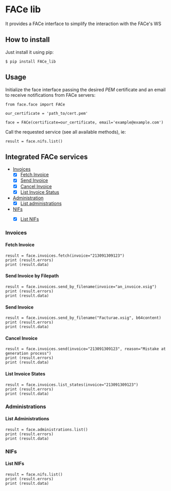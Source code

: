 # FACe lib

It provides a FACe interface to simplify the interaction with the FACe's WS


## How to install

Just install it using pip:

``` 
$ pip install FACe_lib
``` 

## Usage

Initialize the face interface passing the desired *PEM* certificate and an email
to receive notifications from FACe servers:

```
from face.face import FACe

our_certificate = 'path_to/cert.pem'

face = FACe(certificate=our_certificate, email='example@example.com')
```

Call the requested service (see all available methods), ie:

```
result = face.nifs.list()
```

## Integrated FACe services
- [Invoices](#invoices)
    - [x] [Fetch Invoice](#fetch-invoice)
    - [x] [Send Invoice](#send-invoice)
    - [x] [Cancel Invoice](#cancel-invoice)
    - [x] [List Invoice Status](#list-invoice-states)
- [Administration](#Administration)
    - [x] [List administrations](#list-administrations)
- [NIFs](#NIFs)
    - [x] [List NIFs](#list-nifs)


### Invoices
#### Fetch Invoice
```
result = face.invoices.fetch(invoice="213091309123")
print (result.errors)
print (result.data)
```

#### Send Invoice by Filepath
```
result = face.invoices.send_by_filename(invoice="an_invoice.xsig")
print (result.errors)
print (result.data)
```

#### Send Invoice
```
result = face.invoices.send_by_filename("Facturae.xsig", b64content)
print (result.errors)
print (result.data)
```

#### Cancel Invoice
```
result = face.invoices.send(invoice="213091309123", reason="Mistake at generation process")
print (result.errors)
print (result.data)

```
#### List Invoice States
```
result = face.invoices.list_states(invoice="213091309123")
print (result.errors)
print (result.data)
```


### Administrations
#### List Administrations
```
result = face.administrations.list()
print (result.errors)
print (result.data)
```

### NIFs
#### List NIFs
```
result = face.nifs.list()
print (result.errors)
print (result.data)
```

